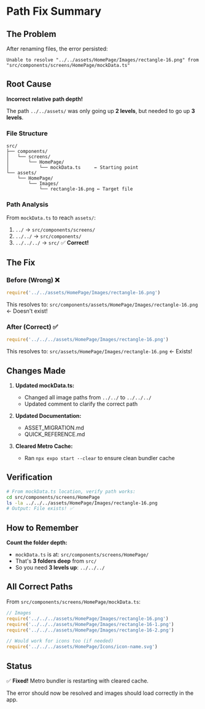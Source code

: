 # Path Fix Summary

## The Problem

After renaming files, the error persisted:
```
Unable to resolve "../../assets/HomePage/Images/rectangle-16.png" from "src/components/screens/HomePage/mockData.ts"
```

## Root Cause

**Incorrect relative path depth!**

The path `../../assets/` was only going up **2 levels**, but needed to go up **3 levels**.

### File Structure
```
src/
├── components/
│   └── screens/
│       └── HomePage/
│           └── mockData.ts     ← Starting point
└── assets/
    └── HomePage/
        └── Images/
            └── rectangle-16.png ← Target file
```

### Path Analysis
From `mockData.ts` to reach `assets/`:

1. `../` → `src/components/screens/`
2. `../../` → `src/components/`
3. `../../../` → `src/` ✅ **Correct!**

## The Fix

### Before (Wrong) ❌
```typescript
require('../../assets/HomePage/Images/rectangle-16.png')
```
This resolves to: `src/components/assets/HomePage/Images/rectangle-16.png` ← Doesn't exist!

### After (Correct) ✅
```typescript
require('../../../assets/HomePage/Images/rectangle-16.png')
```
This resolves to: `src/assets/HomePage/Images/rectangle-16.png` ← Exists!

## Changes Made

1. **Updated mockData.ts:**
   - Changed all image paths from `../../` to `../../../`
   - Updated comment to clarify the correct path

2. **Updated Documentation:**
   - ASSET_MIGRATION.md
   - QUICK_REFERENCE.md

3. **Cleared Metro Cache:**
   - Ran `npx expo start --clear` to ensure clean bundler cache

## Verification

```bash
# From mockData.ts location, verify path works:
cd src/components/screens/HomePage
ls -la ../../../assets/HomePage/Images/rectangle-16.png
# Output: File exists! ✅
```

## How to Remember

**Count the folder depth:**
- `mockData.ts` is at: `src/components/screens/HomePage/`
- That's **3 folders deep** from `src/`
- So you need **3 levels up**: `../../../`

## All Correct Paths

From `src/components/screens/HomePage/mockData.ts`:

```typescript
// Images
require('../../../assets/HomePage/Images/rectangle-16.png')
require('../../../assets/HomePage/Images/rectangle-16-1.png')
require('../../../assets/HomePage/Images/rectangle-16-2.png')

// Would work for icons too (if needed)
require('../../../assets/HomePage/Icons/icon-name.svg')
```

## Status

✅ **Fixed!** Metro bundler is restarting with cleared cache.

The error should now be resolved and images should load correctly in the app.

